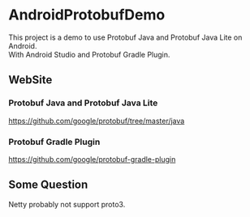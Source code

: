 # AndroidProtobufDemo
This project is a demo to use Protobuf Java and Protobuf Java Lite on Android.  
With Android Studio and Protobuf Gradle Plugin.

## WebSite
### Protobuf Java and Protobuf Java Lite
https://github.com/google/protobuf/tree/master/java
### Protobuf Gradle Plugin
https://github.com/google/protobuf-gradle-plugin  

## Some Question
Netty probably not support proto3.
